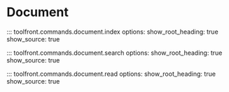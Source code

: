 # Document

::: toolfront.commands.document.index
    options:
      show_root_heading: true
      show_source: true

::: toolfront.commands.document.search
    options:
      show_root_heading: true
      show_source: true

::: toolfront.commands.document.read
    options:
      show_root_heading: true
      show_source: true